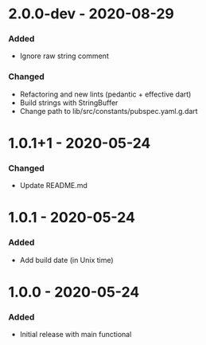 # 2.0.0-dev - 2020-08-29    
### Added    
- Ignore raw string comment

### Changed  
- Refactoring and new lints (pedantic + effective dart)  
- Build strings with StringBuffer  
- Change path to lib/src/constants/pubspec.yaml.g.dart 
  
  
# 1.0.1+1 - 2020-05-24  
### Changed  
- Update README.md
  
  
# 1.0.1 - 2020-05-24  
### Added    
- Add build date (in Unix time)
  
  
# 1.0.0 - 2020-05-24  
### Added    
- Initial release with main functional  
  
  